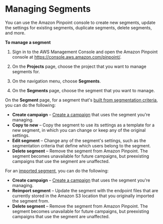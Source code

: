 # Managing Segments<a name="segments-managing"></a>

You can use the Amazon Pinpoint console to create new segments, update the settings for existing segments, duplicate segments, delete segments, and more\.

**To manage a segment**

1. Sign in to the AWS Management Console and open the Amazon Pinpoint console at [https://console\.aws\.amazon\.com/pinpoint/](https://console.aws.amazon.com/pinpoint/)\.

1. On the **Projects** page, choose the project that you want to manage segments for\.

1. On the navigation menu, choose **Segments**\.

1. On the **Segments** page, choose the segment that you want to manage\.

On the **Segment** page, for a segment that's [built from segmentation criteria](segments-building.md), you can do the following:
+ **Create campaign** – [Create a campaign](campaigns-begin.md) that uses the segment you're managing\.
+ **Copy to new** – Copy the segment to use its settings as a template for a new segment, in which you can change or keep any of the original settings\.
+ **Edit segment** – Change any of the segment's settings, such as the segmentation criteria that define which users belong to the segment\.
+ **Delete segment** – Remove the segment from Amazon Pinpoint\. The segment becomes unavailable for future campaigns, but preexisting campaigns that use the segment are unaffected\.

For an [imported segment](segments-importing.md), you can do the following:
+ **Create campaign** – [Create a campaign](campaigns-begin.md) that uses the segment you're managing\.
+ **Reimport segment** – Update the segment with the endpoint files that are currently stored in the Amazon S3 location that you originally imported the segment from\.
+ **Delete segment** – Remove the segment from Amazon Pinpoint\. The segment becomes unavailable for future campaigns, but preexisting campaigns that use the segment are unaffected\.